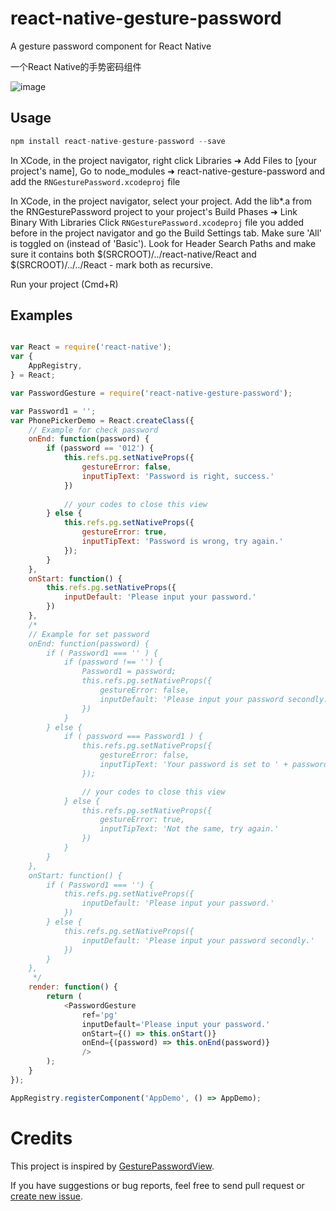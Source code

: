 # react-native-gesture-password

A gesture password component for React Native

一个React Native的手势密码组件

![image](https://github.com/Spikef/react-native-gesture-password/raw/master/screenshot.gif)

## Usage

```javascript
npm install react-native-gesture-password --save
```

In XCode, in the project navigator, right click Libraries ➜ Add Files to [your project's name], Go to node_modules ➜ react-native-gesture-password and add the `RNGesturePassword.xcodeproj` file

In XCode, in the project navigator, select your project. Add the lib*.a from the RNGesturePassword project to your project's Build Phases ➜ Link Binary With Libraries Click `RNGesturePassword.xcodeproj` file you added before in the project navigator and go the Build Settings tab. Make sure 'All' is toggled on (instead of 'Basic'). Look for Header Search Paths and make sure it contains  both $(SRCROOT)/../react-native/React and $(SRCROOT)/../../React - mark both as recursive.

Run your project (Cmd+R)

## Examples

```javascript

var React = require('react-native');
var {
    AppRegistry,
} = React;

var PasswordGesture = require('react-native-gesture-password');

var Password1 = '';
var PhonePickerDemo = React.createClass({
    // Example for check password
    onEnd: function(password) {
        if (password == '012') {
            this.refs.pg.setNativeProps({
                gestureError: false,
                inputTipText: 'Password is right, success.'
            })
            
            // your codes to close this view
        } else {
            this.refs.pg.setNativeProps({
                gestureError: true,
                inputTipText: 'Password is wrong, try again.'
            });
        }
    },
    onStart: function() {
        this.refs.pg.setNativeProps({
            inputDefault: 'Please input your password.'
        })
    },
    /*
    // Example for set password
    onEnd: function(password) {
        if ( Password1 === '' ) {
            if (password !== '') {
                Password1 = password;
                this.refs.pg.setNativeProps({
                    gestureError: false,
                    inputDefault: 'Please input your password secondly.'
                })
            }
        } else {
            if ( password === Password1 ) {
                this.refs.pg.setNativeProps({
                    gestureError: false,
                    inputTipText: 'Your password is set to ' + password
                });

                // your codes to close this view
            } else {
                this.refs.pg.setNativeProps({
                    gestureError: true,
                    inputTipText: 'Not the same, try again.'
                })
            }
        }
    },
    onStart: function() {
        if ( Password1 === '') {
            this.refs.pg.setNativeProps({
                inputDefault: 'Please input your password.'
            })
        } else {
            this.refs.pg.setNativeProps({
                inputDefault: 'Please input your password secondly.'
            })
        }
    },
     */
    render: function() {
        return (
            <PasswordGesture
                ref='pg'
                inputDefault='Please input your password.'
                onStart={() => this.onStart()}
                onEnd={(password) => this.onEnd(password)}
                />
        );
    }
});

AppRegistry.registerComponent('AppDemo', () => AppDemo);

```
# Credits

This project is inspired by [GesturePasswordView](https://github.com/cluries/GesturePasswordView).

If you have suggestions or bug reports, feel free to send pull request or [create new issue](https://github.com/spikef/react-native-gesture-password/issues/new).